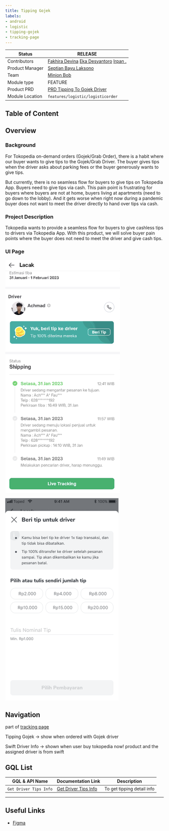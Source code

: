 ```yaml
---
title: Tipping Gojek
labels:
- android
- logistic
- tipping-gojek
- tracking-page
---
```



| **Status** |  <!--start status:GREEN-->RELEASE<!--end status--> |
| --- | --- |
| Contributors | [Fakhira Devina](https://tokopedia.atlassian.net/wiki/people/61077e53b704b40068e80a8e?ref=confluence) [Eka Desyantoro](https://tokopedia.atlassian.net/wiki/people/6283196bd9ddcc006e9c7a85?ref=confluence) [Irpan .](https://tokopedia.atlassian.net/wiki/people/6253578a3bf0f0007015669c?ref=confluence)  |
| Product Manager | [Septian Bayu Laksono](https://tokopedia.atlassian.net/wiki/people/5df8541fa0602c0cabdce844?ref=confluence)  |
| Team | [Minion Bob](https://tokopedia.atlassian.net/people/team/2373d8a6-1afc-4f2a-aa7a-63855c273051) |
| Module type | <!--start status:YELLOW-->FEATURE<!--end status-->  |
| Product PRD | [PRD Tipping To Gojek Driver](/wiki/spaces/LG/pages/1606320593/Tipping+to+Gojek+Driver) |
| Module Location | `features/logistic/logisticorder` |

## Table of Content

<!--toc-->

## Overview

### Background

For Tokopedia on-demand orders (Gojek/Grab Order), there is a habit where our buyer wants to give tips to the Gojek/Grab Driver. The buyer gives tips when the driver asks about parking fees or the buyer generously wants to give tips. 

But currently, there is no seamless flow for buyers to give tips on Tokopedia App. Buyers need to give tips via cash. This pain point is frustrating for buyers where buyers are not at home, buyers living at apartments (need to go down to the lobby). And it gets worse when right now during a pandemic buyer does not want to meet the driver directly to hand over tips via cash. 

### Project Description

Tokopedia wants to provide a seamless flow for buyers to give cashless tips to drivers via Tokopedia App. With this product, we will solve buyer pain points where the buyer does not need to meet the driver and give cash tips. 

### UI Page

![](../res/tippinggojek/Screenshot%202023-02-10%20at%2015.14.53.png)

![](../res/tippinggojek/3PL%20Failed%20Pickup%20-%20Lacak%20%282%29.png)

## Navigation

part of [tracking page](/wiki/spaces/PA/pages/1843134919/Tracking+Page)

Tipping Gojek → show when ordered with Gojek driver

Swift Driver Info → shown when user buy tokopedia now! product and the assigned driver is from swift



## GQL List



| **GQL & API Name** | **Documentation Link** | **Description** |
| --- | --- | --- |
| `Get Driver Tips Info` | [Get Driver Tips Info](/wiki/spaces/LG/pages/1753187034/Get+Driver+Tips+Info)  | To get tipping detail info |



---

## Useful Links

- [Figma](https://www.figma.com/file/13FQWDiEYpWMMAsOrqQQ8X/Tipping-to-Gojek-%26-Grab-Driver?node-id=1383%3A98393)